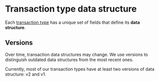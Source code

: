 # Transaction type data structure

Each [transaction type](/blockchain/transaction-type.md) has a unique set of fields that define its **data structure**.

## Versions

Over time, transaction data structures may change. We use versions to distinguish outdated data structures from the most recent ones.

Currently, most of our transaction types have at least two versions of data structure: v2 and v1.